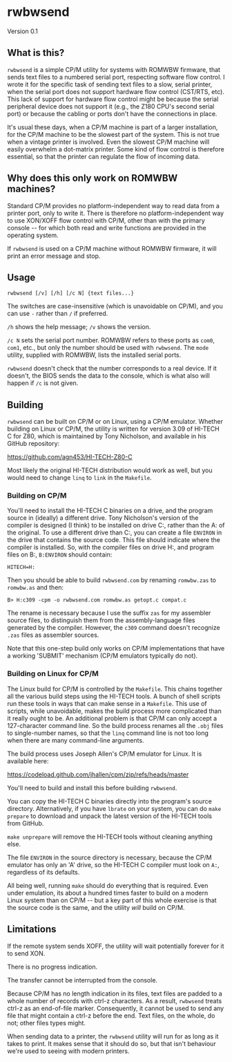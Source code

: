 # rwbwsend 

Version 0.1

## What is this?

`rwbwsend` is a simple CP/M utility for systems with ROMWBW firmware, that
sends text files to a numbered serial port, respecting software flow
control. I wrote it for the specific task of sending text files to
a slow, serial printer, when the serial port does not
support hardware flow control (CST/RTS, etc). This lack of support 
for hardware flow control might be because the serial peripheral 
device does not support it (e.g., the Z180 CPU's second serial port)
or because the cabling or ports don't have the connections
in place. 

It's usual these days, when a CP/M machine is part of a larger
installation, for the CP/M machine to be the slowest part of the
system. This is not true when a vintage printer is involved. Even the slowest
CP/M machine will easily overwhelm a dot-matrix printer. Some kind of
flow control is therefore essential, so that the printer can regulate
the flow of incoming data. 

## Why does this only work on ROMWBW machines?

Standard CP/M provides no platform-independent way to read data from
a printer port, only to write it. There is therefore no platform-independent
way to use XON/XOFF flow control with CP/M, other than with the 
primary console -- for which both read and write functions are provided
in the operating system.  

If `rwbwsend` is used on a CP/M machine without ROMWBW firmware, it will
print an error message and stop.

## Usage

    rwbwsend [/v] [/h] [/c N] {text files...} 

The switches are case-insensitive (which is unavoidable on CP/M), and
you can use `-` rather than `/` if preferred. 

`/h` shows the help message; `/v` shows the version. 

`/c N` sets the serial port number. ROMWBW refers to these ports as
`com0`, `com1`, etc., but only the number should be used with
`rwbwsend`. The `mode` utility, supplied with ROMWBW, lists
the installed serial ports.

`rwbwsend` doesn't check that the number corresponds to a real device.
If it doesn't, the BIOS sends the data to the console, which is what
also will happen if `/c` is not given.

## Building

`rwbwsend` can be built on CP/M or on Linux, using a CP/M emulator. 
Whether building on Linux or CP/M, the utility is written for 
version 3.09 of HI-TECH C for Z80, which is maintained by
Tony Nicholson, and available in his GitHub repository:

https://github.com/agn453/HI-TECH-Z80-C

Most likely the original HI-TECH distribution would work as well, but
you would need to change `linq` to `link` in the `Makefile`.

### Building on CP/M

You'll need to install the HI-TECH C binaries on a drive, and the
program source in (ideally) a different drive. Tony Nicholson's
version of the compiler is designed (I think) to be installed on 
drive C:, rather than the A: of the original. To use a different
drive than C:, you can create a file `ENVIRON` in the drive
that contains the source code. This file should indicate where the
compiler is installed. So, with the compiler files on drive H:, and
program files on B:, `B:ENVIRON` should contain: 

    HITECH=H:

Then you should be able to build `rwbwsend.com` by renaming 
`romwbw.zas` to `romwbw.as` and then: 

    B> H:c309 -cpm -o rwbwsend.com romwbw.as getopt.c compat.c

The rename is necessary because I use the suffix `zas` for my assembler
source files, to distinguish them from the assembly-language files generated
by the compiler. However, the `c309` command doesn't recognize `.zas`
files as assembler sources.

Note that this one-step build only works on CP/M implementations that
have a working 'SUBMIT' mechanism (CP/M emulators typically do not).

### Building on Linux for CP/M

The Linux build for CP/M is controlled by the `Makefile`. This
chains together all the various build steps using the HI-TECH
tools. A bunch of shell scripts run these tools in ways that can make
sense in a `Makefile`. This use of scripts, while unavoidable, makes
the build process more complicated than it really ought to be.
An additional problem is that CP/M can only accept a 127-character
command line. So the build process renames all the `.obj` files to
single-number names, so that the `linq` command line is not too long
when there are many command-line arguments. 

The build process uses Joseph Allen's CP/M emulator for Linux. It is
available here:

https://codeload.github.com/jhallen/cpm/zip/refs/heads/master 

You'll need to build and install this before building `rwbwsend`.

You can copy  the HI-TECH C binaries directly into the program's source
directory. Alternatively, if you have `lbrate` on your system, you
can do `make prepare` to download and unpack the latest version
of the HI-TECH tools from GitHub.  

`make unprepare` will remove the HI-TECH tools without cleaning
anything else.

The file `ENVIRON` in the source directory is necessary, because
the CP/M emulator has only an 'A' drive, so the HI-TECH C compiler
must look on `A:`, regardless of its defaults.

All being well, running `make` should do everything that is required.
Even under emulation, its about a hundred times faster to build on
a modern Linux system than on CP/M -- but a key part of this whole
exercise is that the source code is the same, and the utility 
_will_ build on CP/M.

## Limitations

If the remote system sends XOFF, the utility will wait potentially
forever for it to send XON.

There is no progress indication.

The transfer cannot be interrupted from the console.

Because CP/M has no length indication in its files, text files are padded
to a whole number of records with ctrl-z characters. As a result, 
`rwbwsend` treats ctrl-z as an end-of-file marker. Consequently, it cannot
be used to send any file that might contain a ctrl-z before the end.
Text files, on the whole, do not; other files types might.

When sending data to a printer, the `rwbwsend` utility will run for
as long as it takes to print. It makes sense that it should do so,
but that isn't behaviour we're used to seeing with modern printers.

